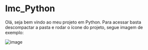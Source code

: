 # Imc_Python
Olá, seja bem vindo ao meu projeto em Python.
Para acessar basta descompactar a pasta e rodar o ícone do projeto, segue imagem de exemplo:


![image](https://github.com/anaclarad/Imc_Python/assets/93320554/b44d2e07-dc23-4139-81e0-b31381df7b0b)
